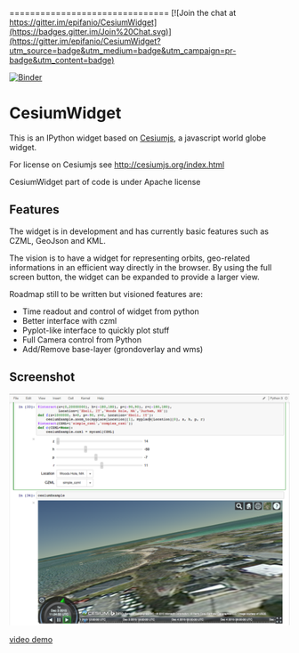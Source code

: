 ===============================
[![Join the chat at https://gitter.im/epifanio/CesiumWidget](https://badges.gitter.im/Join%20Chat.svg)](https://gitter.im/epifanio/CesiumWidget?utm_source=badge&utm_medium=badge&utm_campaign=pr-badge&utm_content=badge)


[![Binder](http://mybinder.org/badge.svg)](http://mybinder.org/repo/OSGeo-live/CesiumWidget)

CesiumWidget
===============================

This is an IPython widget based on [Cesiumjs](http://cesiumjs.org/), a javascript 
world globe widget.

For license on Cesiumjs see http://cesiumjs.org/index.html

CesiumWidget part of code is under Apache license

Features
--------
The widget is in development and has currently basic features such as CZML, GeoJson and KML.

The vision is to have a widget for representing orbits, 
geo-related informations in an efficient way directly in the browser. By using the full
screen button, the widget can be expanded to provide a larger view.

Roadmap still to be written but visioned features are:
* Time readout and control of widget from python
* Better interface with czml
* Pyplot-like interface to quickly plot stuff
* Full Camera control from Python
* Add/Remove base-layer (grondoverlay and wms)


Screenshot
----------
![Screenshot](screenshot.png)

[video demo](http://epinux.com/cesium-720p.mp4)

